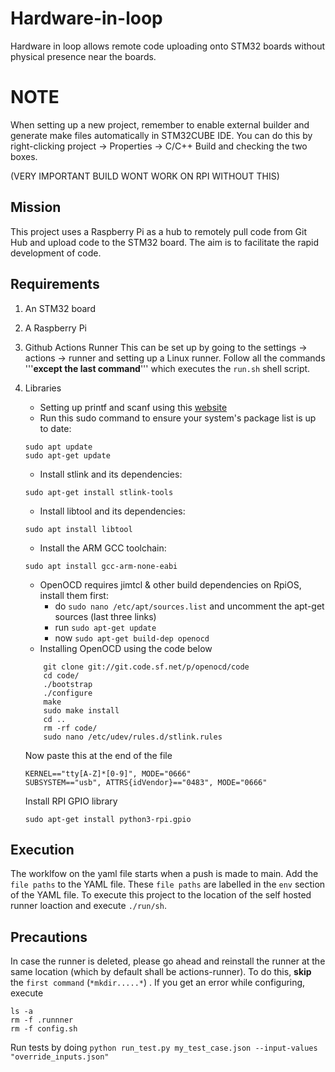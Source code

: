 # Hardware-in-loop
Hardware in loop allows remote code uploading onto STM32 boards without physical presence near the boards.

# NOTE
When setting up a new project, remember to enable external builder and generate make files automatically in STM32CUBE IDE. You can do this by right-clicking project → Properties → C/C++ Build and checking the two boxes. 

(VERY IMPORTANT BUILD WONT WORK ON RPI WITHOUT THIS)

## Mission
This project uses a Raspberry Pi as a hub to remotely pull code from Git Hub and upload code to the STM32 board. The aim is to facilitate the rapid development of code.

## Requirements
1. An STM32 board
2. A Raspberry Pi
3. Github Actions Runner
This can be set up by going to the settings -> actions -> runner and setting up a Linux runner. Follow all the commands '''**except the last command**''' which executes the `run.sh` shell script. 
4. Libraries
    - Setting up printf and scanf using this [website](https://shawnhymel.com/1873/how-to-use-printf-on-stm32/)
    - Run this sudo command to ensure your system's package list is up to date:
   ```
   sudo apt update
   sudo apt-get update
   ```
    - Install stlink and its dependencies:
    ```
    sudo apt-get install stlink-tools
    ```
    - Install libtool and its dependencies:
   ```
   sudo apt install libtool
   ```
    - Install the ARM GCC toolchain:
   ```
   sudo apt install gcc-arm-none-eabi
   ```
   - OpenOCD requires jimtcl & other build dependencies on RpiOS, install them first:
        - do `sudo nano /etc/apt/sources.list` and uncomment the apt-get sources (last three links)
        - run `sudo apt-get update`
        - now `sudo apt-get build-dep openocd`
    - Installing OpenOCD using the code below
    ``` 
        git clone git://git.code.sf.net/p/openocd/code
        cd code/
        ./bootstrap
        ./configure
        make
        sudo make install
        cd ..
        rm -rf code/
        sudo nano /etc/udev/rules.d/stlink.rules
    ```
    Now paste this at the end of the file
    ```
    KERNEL=="tty[A-Z]*[0-9]", MODE="0666"
    SUBSYSTEM=="usb", ATTRS{idVendor}=="0483", MODE="0666"
    ```

    Install RPI GPIO library
    ```
    sudo apt-get install python3-rpi.gpio
    ```
   
## Execution
The worklfow on the yaml file starts when a push is made to main. 
Add the `file paths` to the YAML file. These `file paths` are labelled in the `env` section of the YAML file.
To execute this project to the location of the self hosted runner loaction and execute `./run/sh`.

## Precautions
In case the runner is deleted, please go ahead and reinstall the runner at the same location (which by default shall be actions-runner). To do this, **skip** the `first command` (`*mkdir.....*`) . 
If you get an error while configuring, execute
```
ls -a
rm -f .runnner
rm -f config.sh
```

Run tests by doing `python run_test.py my_test_case.json --input-values "override_inputs.json"`



